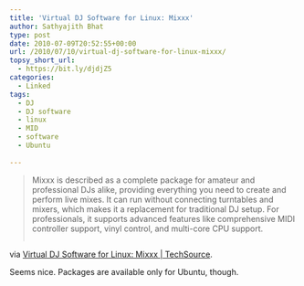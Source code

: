 ```yaml
---
title: 'Virtual DJ Software for Linux: Mixxx'
author: Sathyajith Bhat
type: post
date: 2010-07-09T20:52:55+00:00
url: /2010/07/10/virtual-dj-software-for-linux-mixxx/
topsy_short_url:
  - https://bit.ly/djdjZ5
categories:
  - Linked
tags:
  - DJ
  - DJ software
  - linux
  - MID
  - software
  - Ubuntu
  
---
```

> Mixxx is described as a complete package for amateur and professional DJs alike, providing everything you need to create and perform live mixes. It can run without connecting turntables and mixers, which makes it a replacement for traditional DJ setup. For professionals, it supports advanced features like comprehensive MIDI controller support, vinyl control, and multi-core CPU support.
> 
> <p style="text-align: center;">
>   <a href="https://www.junauza.com/2010/07/virtual-dj-software-for-linux-mixxx.html"><img src='https://i.sathyabh.at/ss/2010/07/mixxx-dj-software-program-linux1.jpg' alt='' /></a>
> </p>

via [Virtual DJ Software for Linux: Mixxx | TechSource][1].

Seems nice. Packages are available only for Ubuntu, though.

 [1]: https://www.junauza.com/2010/07/virtual-dj-software-for-linux-mixxx.html